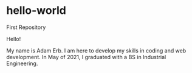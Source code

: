 # hello-world
First Repository

Hello!

My name is Adam Erb. I am here to develop my skills in coding and web development. In May of 2021, I graduated with a BS in Industrial Engineering.
